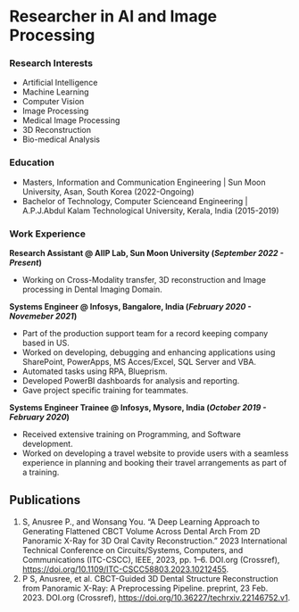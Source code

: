 # Researcher in AI and Image Processing

### Research Interests
* Artificial Intelligence
* Machine Learning
* Computer Vision
* Image Processing
* Medical Image Processing
* 3D Reconstruction
* Bio-medical Analysis

### Education
- Masters, Information and Communication Engineering | Sun Moon University, Asan, South Korea (2022-Ongoing)
- Bachelor of Technology, Computer Scienceand Engineering | A.P.J.Abdul Kalam Technological University, Kerala, India (2015-2019)

### Work Experience
**Research Assistant @ AIIP Lab, Sun Moon University (_September 2022 - Present_)**
- Working on Cross-Modality transfer, 3D reconstruction and Image processing in Dental Imaging Domain.

**Systems Engineer @ Infosys, Bangalore, India (_February 2020 - Novemeber 2021_)**
- Part of the production support team for a record keeping company based in US.
- Worked on developing, debugging and enhancing applications using SharePoint, PowerApps, MS Acces/Excel, SQL Server and VBA.
- Automated tasks using RPA, Blueprism.
- Developed PowerBI dashboards for analysis and reporting.
- Gave project specific training for teammates.

**Systems Engineer Trainee @ Infosys, Mysore, India (_October 2019 - February 2020_)**
- Received extensive training on Programming, and Software development.
- Worked on developing a travel website to provide users with a seamless experience in planning and booking their travel arrangements as part of a training.

## Publications
1. S, Anusree P., and Wonsang You. “A Deep Learning Approach to Generating Flattened CBCT Volume Across Dental Arch From 2D Panoramic X-Ray for 3D Oral Cavity Reconstruction.” 2023 International Technical Conference on Circuits/Systems, Computers, and Communications (ITC-CSCC), IEEE, 2023, pp. 1–6. DOI.org (Crossref), https://doi.org/10.1109/ITC-CSCC58803.2023.10212455.
2. P S, Anusree, et al. CBCT-Guided 3D Dental Structure Reconstruction from Panoramic X-Ray: A Preprocessing Pipeline. preprint, 23 Feb. 2023. DOI.org (Crossref), https://doi.org/10.36227/techrxiv.22146752.v1.
